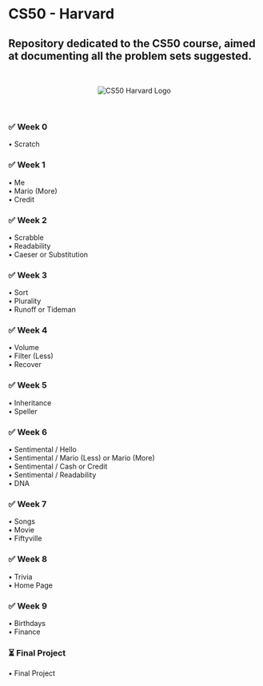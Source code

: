 # CS50 - Harvard

## Repository dedicated to the CS50 course, aimed at documenting all the problem sets suggested.
<br>

<p align="center">
  <img src="https://i.imgur.com/6OFToYz.png" alt="CS50 Harvard Logo">
</p>
<br>

### ✅ Week 0
  • Scratch
### ✅ Week 1
  • Me<br>
  • Mario (More)<br>
  • Credit<br>
### ✅ Week 2
  • Scrabble<br>
  • Readability<br>
  • Caeser or Substitution<br>
### ✅ Week 3
  • Sort<br>
  • Plurality<br>
  • Runoff or Tideman<br>
### ✅ Week 4
  • Volume<br>
  • Filter (Less)<br>
  • Recover<br>
### ✅ Week 5
  • Inheritance<br>
  • Speller<br>
### ✅ Week 6
  • Sentimental / Hello<br>
  • Sentimental / Mario (Less) or Mario (More)<br>
  • Sentimental / Cash or Credit<br>
  • Sentimental / Readability<br>
  • DNA<br>
### ✅ Week 7
  • Songs<br>
  • Movie<br>
  • Fiftyville<br>
### ✅ Week 8
  • Trivia<br>
  • Home Page<br>
### ✅ Week 9
  • Birthdays<br>
  • Finance<br>
### ⏳ Final Project
  • Final Project
